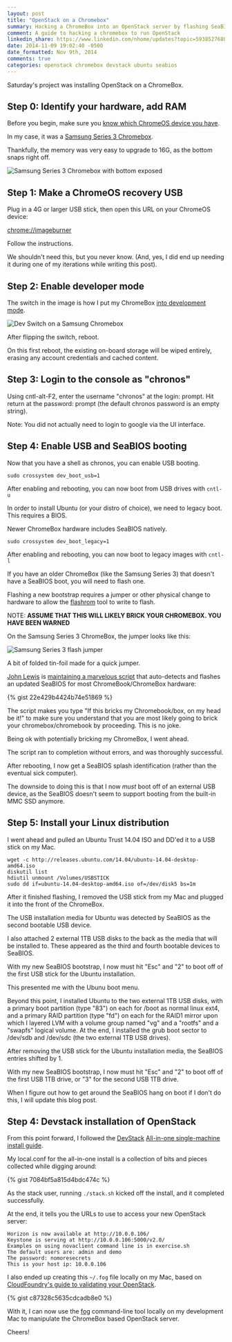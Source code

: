 ```yaml
---
layout: post
title: "OpenStack on a Chromebox"
summary: Hacking a ChromeBox into an OpenStack server by flashing SeaBIOS, installing Ubuntu, and running a DevStack. Includes pictures and configs.
comment: A guide to hacking a chromebox to run OpenStack
linkedin_share: https://www.linkedin.com/nhome/updates?topic=5938527688246439936
date: 2014-11-09 19:02:40 -0500
date_formatted: Nov 9th, 2014
comments: true
categories: openstack chromebox devstack ubuntu seabios
---
```


Saturday's project was installing OpenStack on a ChromeBox.

Step 0: Identify your hardware, add RAM
---------------------------------------

Before you begin, make sure you [know which ChromeOS device you have](http://www.chromium.org/chromium-os/developer-information-for-chrome-os-devices).

In my case, it was a [Samsung Series 3 Chromebox](http://www.chromium.org/chromium-os/developer-information-for-chrome-os-devices/samsung-sandy-bridge).

Thankfully, the memory was very easy to upgrade to 16G, as the bottom snaps right off.

![Samsung Series 3 Chromebox with bottom exposed](/images/chromebox/stumpy-top-mid.jpg)

Step 1: Make a ChromeOS recovery USB
------------------------------------

Plug in a 4G or larger USB stick, then open this URL on your ChromeOS device:

[chrome://imageburner](chrome://imageburner)

Follow the instructions.

We shouldn't need this, but you never know. (And, yes, I did end up needing it during one of my iterations while writing this post).


Step 2: Enable developer mode
-----------------------------

The switch in the image is how I put my ChromeBox [into development mode](http://www.chromium.org/chromium-os/poking-around-your-chrome-os-device#TOC-Putting-your-Chrome-OS-Device-into-Developer-Mode).

![Dev Switch on a Samsung Chromebox](/images/chromebox/stumpy-dev-switch.jpg)

After flipping the switch, reboot.

On this first reboot, the existing on-board storage will be wiped entirely, erasing any account credentials and cached content.


Step 3: Login to the console as "chronos"
-----------------------------------------

Using cntl-alt-F2, enter the username "chronos" at the login: prompt. Hit return at the password: prompt (the default chronos password is an empty string).

Note: You did not actually need to login to google via the UI interface.


Step 4: Enable USB and SeaBIOS booting
--------------------------------------

Now that you have a shell as chronos, you can enable USB booting.

    sudo crossystem dev_boot_usb=1

After enabling and rebooting, you can now boot from USB drives with `cntl-u`

In order to install Ubuntu (or your distro of choice), we need to legacy boot. This requires a BIOS.

Newer ChromeBox hardware includes SeaBIOS natively.

    sudo crossystem dev_boot_legacy=1

After enabling and rebooting, you can now boot to legacy images with `cntl-l`

If you have an older ChromeBox (like the Samsung Series 3) that doesn't have a SeaBIOS boot, you will need to flash one.

Flashing a new bootstrap requires a jumper or other physical change to hardware to allow the [flashrom](http://flashrom.org/Flashrom) tool to write to flash.

NOTE: <B>ASSUME THAT THIS WILL LIKELY BRICK YOUR CHROMEBOX. YOU HAVE BEEN WARNED</B>

On the Samsung Series 3 ChromeBox, the jumper looks like this:

![Samsung Series 3 flash jumper](/images/chromebox/spi-flash-chromebox.jpg)

A bit of folded tin-foil made for a quick jumper.

[John Lewis](http://johnlewis.ie/) is [maintaining a marvelous script](https://johnlewis.ie/custom-chromebook-firmware/rom-download/) that auto-detects and flashes an updated SeaBIOS for most ChromeBook/ChromeBox hardware:

{% gist 22e429b4424b74e51869 %}

The script makes you type "If this bricks my Chromebook/box, on my head be it!" to make sure you understand that you are most likely going to brick your chromebox/chromebook by proceeding. This is no joke.

Being ok with potentially bricking my ChromeBox, I went ahead.

The script ran to completion without errors, and was thoroughly successful.

After rebooting, I now get a SeaBIOS splash identification (rather than the eventual sick computer).

The downside to doing this is that I now _must_ boot off of an external USB device, as the SeaBIOS doesn't seem to support booting from the built-in MMC SSD anymore.


Step 5: Install your Linux distribution
---------------------------------------

I went ahead and pulled an Ubuntu Trust 14.04 ISO and DD'ed it to a USB stick on my Mac.

    wget -c http://releases.ubuntu.com/14.04/ubuntu-14.04-desktop-amd64.iso
    diskutil list
    hdiutil unmount /Volumes/USBSTICK
    sudo dd if=ubuntu-14.04-desktop-amd64.iso of=/dev/disk5 bs=1m

After it finished flashing, I removed the USB stick from my Mac and plugged it into the front of the ChromeBox.

The USB installation media for Ubuntu was detected by SeaBIOS as the second bootable USB device.

I also attached 2 external 1TB USB disks to the back as the media that will be installed to.
These appeared as the third and fourth bootable devices to SeaBIOS.

With my new SeaBIOS bootstrap, I now must hit "Esc" and "2" to boot off of the first USB stick for the Ubuntu installation.

This presented me with the Ubunu boot menu.

Beyond this point, I installed Ubuntu to the two external 1TB USB disks, with a primary boot partition (type "83") on each for /boot as normal linux ext4, and a primary RAID partition (type "fd") on each for the RAID1 mirror upon which I layered LVM with a volume group named "vg" and a "rootfs" and a "swapfs" logical volume. At the end, I installed the grub boot sector to /dev/sdb and /dev/sdc (the two external 1TB USB drives).

After removing the USB stick for the Ubuntu installation media, the SeaBIOS entries shifted by 1.

With my new SeaBIOS bootstrap, I now must hit "Esc" and "2" to boot off of the first USB 1TB drive, or "3" for the second USB 1TB drive.

When I figure out how to get around the SeaBIOS hang on boot if I don't do this, I will update this blog post.

Step 4: Devstack installation of OpenStack
------------------------------------------

From this point forward, I followed the [DevStack](http://devstack.org) [All-in-one single-machine install guide](http://docs.openstack.org/developer/devstack/guides/single-machine.html).

My local.conf for the all-in-one install is a collection of bits and pieces collected while digging around:

{% gist 7084bf5a815d4bdc474c %}

As the stack user, running `./stack.sh` kicked off the install, and it completed successfully.

At the end, it tells you the URLs to use to access your new OpenStack server:

    Horizon is now available at http://10.0.0.106/
    Keystone is serving at http://10.0.0.106:5000/v2.0/
    Examples on using novaclient command line is in exercise.sh
    The default users are: admin and demo
    The password: nomoresecrets
    This is your host ip: 10.0.0.106

I also ended up creating this `~/.fog` file locally on my Mac, based on [CloudFoundry's guide to validating your OpenStack](http://docs.cloudfoundry.org/deploying/openstack/validate_openstack.html).

{% gist c87328c5635cdcadb8e0 %}

With it, I can now use the [fog](http://fog.io) command-line tool locally on my development Mac to manipulate the ChromeBox based OpenStack server.

Cheers!

